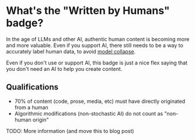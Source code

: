 # What's the "Written by Humans" badge?

In the age of LLMs and other AI, authentic human content is becoming more and more valuable. Even if you support AI, there still needs to be a way to accurately label human data, to avoid [model collapse](https://arxiv.org/abs/2305.17493).

Even if you don't use or support AI, this badge is just a nice flex saying that you don't need an AI to help you create content.

## Qualifications

 - 70% of content (code, prose, media, etc) must have directly originated from a human
 - Algorithmic modifications (non-stochastic AI) do not count as "non-human origin"

TODO: More information (and move this to blog post)
